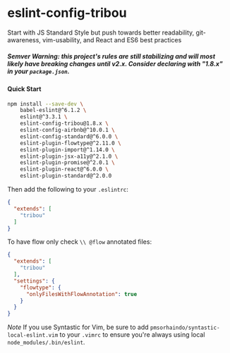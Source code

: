 # eslint-config-tribou

Start with JS Standard Style but push towards better readability, git-awareness, vim-usability, and React and ES6 best practices

##### Semver Warning: this project's rules are still stabilizing and will most likely have breaking changes until v2.x. Consider declaring with "1.8.x" in your `package.json`.

#### Quick Start

```bash
npm install --save-dev \
    babel-eslint@^6.1.2 \
    eslint@^3.3.1 \
    eslint-config-tribou@1.8.x \
    eslint-config-airbnb@^10.0.1 \
    eslint-config-standard@^6.0.0 \
    eslint-plugin-flowtype@^2.11.0 \
    eslint-plugin-import@^1.14.0 \
    eslint-plugin-jsx-a11y@^2.1.0 \
    eslint-plugin-promise@^2.0.1 \
    eslint-plugin-react@^6.0.0 \
    eslint-plugin-standard@^2.0.0
```

Then add the following to your `.eslintrc`:

```json
{
  "extends": [
    "tribou"
  ]
}
```

To have flow only check `\\ @flow` annotated files:

```json
{
  "extends": [
    "tribou"
  ],
  "settings": {
    "flowtype": {
      "onlyFilesWithFlowAnnotation": true
    }
  }
}
```

*Note*
If you use Syntastic for Vim, be sure to add `pmsorhaindo/syntastic-local-eslint.vim` to your `.vimrc` to ensure you're always using local `node_modules/.bin/eslint`.
